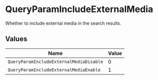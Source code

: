 # QueryParamIncludeExternalMedia

Whether to include external media in the search results.


## Values

| Name                                    | Value                                   |
| --------------------------------------- | --------------------------------------- |
| `QueryParamIncludeExternalMediaDisable` | 0                                       |
| `QueryParamIncludeExternalMediaEnable`  | 1                                       |